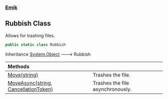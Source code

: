 ### [Emik](Emik.md 'Emik')

## Rubbish Class

Allows for trashing files.

```csharp
public static class Rubbish
```

Inheritance [System.Object](https://docs.microsoft.com/en-us/dotnet/api/System.Object 'System.Object') &#129106; Rubbish

| Methods | |
| :--- | :--- |
| [Move(string)](Rubbish.Move(string).md 'Emik.Rubbish.Move(string)') | Trashes the file. |
| [MoveAsync(string, CancellationToken)](Rubbish.MoveAsync(string,CancellationToken).md 'Emik.Rubbish.MoveAsync(string, System.Threading.CancellationToken)') | Trashes the file asynchronously. |
